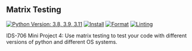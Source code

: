 ## Matrix Testing

[![Python Version: 3.8, 3.9, 3.11](https://github.com/nogibjj/mjh140-MiniProject4/actions/workflows/python_matrix.yml/badge.svg)](https://github.com/nogibjj/mjh140-MiniProject4/actions/workflows/python_matrix.yml)   [![Install](https://github.com/nogibjj/mjh140-MiniProject4/actions/workflows/install.yml/badge.svg)](https://github.com/nogibjj/mjh140-MiniProject4/actions/workflows/install.yml)   [![Format](https://github.com/nogibjj/mjh140-MiniProject4/actions/workflows/format.yml/badge.svg)](https://github.com/nogibjj/mjh140-MiniProject4/actions/workflows/format.yml)   [![Linting](https://github.com/nogibjj/mjh140-MiniProject4/actions/workflows/lint.yml/badge.svg)](https://github.com/nogibjj/mjh140-MiniProject4/actions/workflows/lint.yml)   

IDS-706 Mini Project 4: Use matrix testing to test your code with different versions of python and different OS systems.
